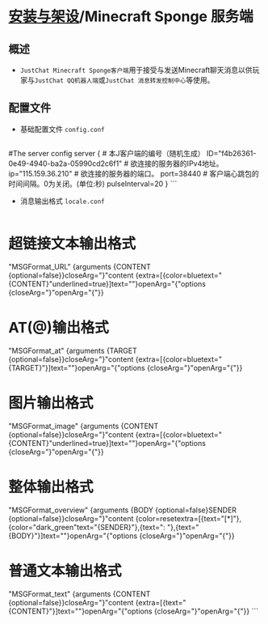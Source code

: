 # [安装与架设](../)/Minecraft Sponge 服务端

## 概述
- ```JustChat Minecraft Sponge客户端```用于接受与发送Minecraft聊天消息以供玩家与```JustChat QQ机器人端```或```JustChat 消息转发控制中心```等使用。

## 配置文件
- 基础配置文件 ```config.conf```
	```
#The server config
server {
	# 本J客户端的编号（随机生成）
	ID="f4b26361-0e49-4940-ba2a-05990cd2c6f1"
	# 欲连接的服务器的IPv4地址。
	ip="115.159.36.210"
	# 欲连接的服务器的端口。
	port=38440
	# 客户端心跳包的时间间隔。0为关闭。(单位:秒)
	pulseInterval=20
}
	```
- 消息输出格式 ```locale.conf```
	```
# 超链接文本输出格式
"MSGFormat_URL" {arguments {CONTENT {optional=false}}closeArg="}"content {extra=[{color=bluetext="{CONTENT}"underlined=true}]text=""}openArg="{"options {closeArg="}"openArg="{"}}
# AT(@)输出格式
"MSGFormat_at"  {arguments {TARGET {optional=false}}closeArg="}"content {extra=[{color=bluetext="{TARGET}"}]text=""}openArg="{"options {closeArg="}"openArg="{"}}
# 图片输出格式
"MSGFormat_image" {arguments {CONTENT {optional=false}}closeArg="}"content {extra=[{color=bluetext="{CONTENT}"underlined=true}]text=""}openArg="{"options {closeArg="}"openArg="{"}}
# 整体输出格式
"MSGFormat_overview" {arguments {BODY {optional=false}SENDER {optional=false}}closeArg="}"content {color=resetextra=[{text="[*]"},{color="dark_green"text="{SENDER}"},{text=": "},{text="{BODY}"}]text=""}openArg="{"options {closeArg="}"openArg="{"}}
# 普通文本输出格式
"MSGFormat_text" {arguments {CONTENT {optional=false}}closeArg="}"content {extra=[{text="{CONTENT}"}]text=""}openArg="{"options {closeArg="}"openArg="{"}}
	```